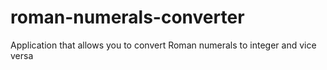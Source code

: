 # roman-numerals-converter
Application that allows you to convert Roman numerals to integer and vice versa
